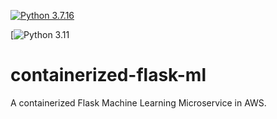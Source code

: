 [![Python 3.7.16](https://github.com/Steven-Herrera/containerized-flask-ml/actions/workflows/main.yml/badge.svg)](https://github.com/Steven-Herrera/containerized-flask-ml/actions/workflows/main.yml)

[![Python 3.11](https://codebuild.us-east-2.amazonaws.com/badges?uuid=eyJlbmNyeXB0ZWREYXRhIjoiZjU1YTlGdzdCemRvK2RhdXJXV1g0c1Q0QVNaMi9PZm1ocmxjS21zQUtmQ3ArYTBHZS85OG5WZ28wNjJVZmF5ZGhmRlByQ2I2Vk1TN2tuVFoyc3MwMFd3PSIsIml2UGFyYW1ldGVyU3BlYyI6IkkwQkRPODRyOW44MkVFSzYiLCJtYXRlcmlhbFNldFNlcmlhbCI6MX0%3D&branch=main)

# containerized-flask-ml
A containerized Flask Machine Learning Microservice in AWS.
